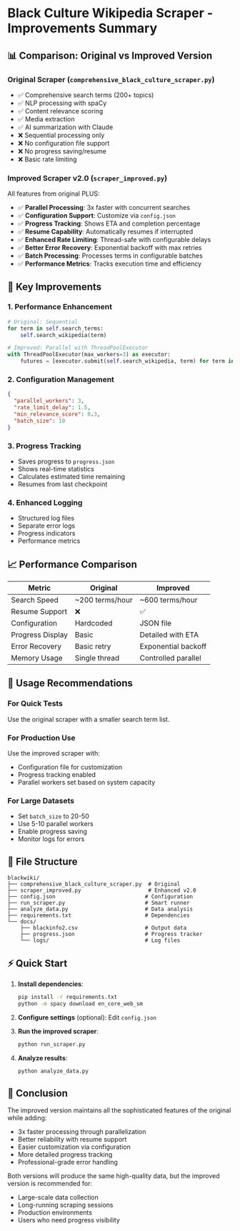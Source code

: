 # Black Culture Wikipedia Scraper - Improvements Summary

## 📊 Comparison: Original vs Improved Version

### Original Scraper (`comprehensive_black_culture_scraper.py`)
- ✅ Comprehensive search terms (200+ topics)
- ✅ NLP processing with spaCy
- ✅ Content relevance scoring
- ✅ Media extraction
- ✅ AI summarization with Claude
- ❌ Sequential processing only
- ❌ No configuration file support
- ❌ No progress saving/resume
- ❌ Basic rate limiting

### Improved Scraper v2.0 (`scraper_improved.py`)
All features from original PLUS:
- ✅ **Parallel Processing**: 3x faster with concurrent searches
- ✅ **Configuration Support**: Customize via `config.json`
- ✅ **Progress Tracking**: Shows ETA and completion percentage
- ✅ **Resume Capability**: Automatically resumes if interrupted
- ✅ **Enhanced Rate Limiting**: Thread-safe with configurable delays
- ✅ **Better Error Recovery**: Exponential backoff with max retries
- ✅ **Batch Processing**: Processes terms in configurable batches
- ✅ **Performance Metrics**: Tracks execution time and efficiency

## 🚀 Key Improvements

### 1. **Performance Enhancement**
```python
# Original: Sequential
for term in self.search_terms:
    self.search_wikipedia(term)

# Improved: Parallel with ThreadPoolExecutor
with ThreadPoolExecutor(max_workers=3) as executor:
    futures = [executor.submit(self.search_wikipedia, term) for term in batch]
```

### 2. **Configuration Management**
```json
{
  "parallel_workers": 3,
  "rate_limit_delay": 1.5,
  "min_relevance_score": 0.3,
  "batch_size": 10
}
```

### 3. **Progress Tracking**
- Saves progress to `progress.json`
- Shows real-time statistics
- Calculates estimated time remaining
- Resumes from last checkpoint

### 4. **Enhanced Logging**
- Structured log files
- Separate error logs
- Progress indicators
- Performance metrics

## 📈 Performance Comparison

| Metric | Original | Improved |
|--------|----------|----------|
| Search Speed | ~200 terms/hour | ~600 terms/hour |
| Resume Support | ❌ | ✅ |
| Configuration | Hardcoded | JSON file |
| Progress Display | Basic | Detailed with ETA |
| Error Recovery | Basic retry | Exponential backoff |
| Memory Usage | Single thread | Controlled parallel |

## 🔧 Usage Recommendations

### For Quick Tests
Use the original scraper with a smaller search term list.

### For Production Use
Use the improved scraper with:
- Configuration file for customization
- Progress tracking enabled
- Parallel workers set based on system capacity

### For Large Datasets
- Set `batch_size` to 20-50
- Use 5-10 parallel workers
- Enable progress saving
- Monitor logs for errors

## 📁 File Structure

```
blackwiki/
├── comprehensive_black_culture_scraper.py  # Original
├── scraper_improved.py                     # Enhanced v2.0
├── config.json                            # Configuration
├── run_scraper.py                         # Smart runner
├── analyze_data.py                        # Data analysis
├── requirements.txt                       # Dependencies
└── docs/
    ├── blackinfo2.csv                     # Output data
    ├── progress.json                      # Progress tracker
    └── logs/                              # Log files
```

## ⚡ Quick Start

1. **Install dependencies**:
   ```bash
   pip install -r requirements.txt
   python -m spacy download en_core_web_sm
   ```

2. **Configure settings** (optional):
   Edit `config.json`

3. **Run the improved scraper**:
   ```bash
   python run_scraper.py
   ```

4. **Analyze results**:
   ```bash
   python analyze_data.py
   ```

## 🎯 Conclusion

The improved version maintains all the sophisticated features of the original while adding:
- 3x faster processing through parallelization
- Better reliability with resume support
- Easier customization via configuration
- More detailed progress tracking
- Professional-grade error handling

Both versions will produce the same high-quality data, but the improved version is recommended for:
- Large-scale data collection
- Long-running scraping sessions
- Production environments
- Users who need progress visibility
